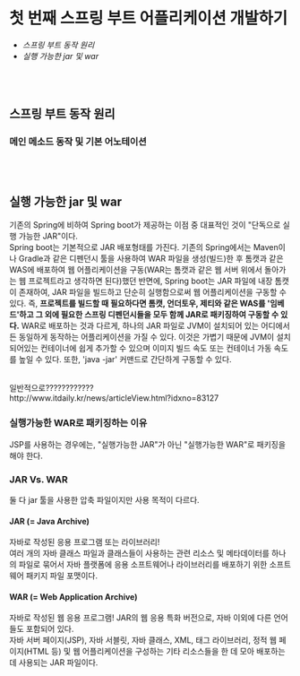 # 첫 번째 스프링 부트 어플리케이션 개발하기

* <I>스프링 부트 동작 원리</I>
* <I>실행 가능한 jar 및 war</I>

<br><br>

## 스프링 부트 동작 원리

### 메인 메소드 동작 및 기본 어노테이션

<br><br>

## 실행 가능한 jar 및 war

기존의 Spring에 비하여 Spring boot가 제공하는 이점 중 대표적인 것이 "단독으로 실행 가능한 JAR"이다. <br>
Spring boot는 기본적으로 JAR 배포형태를 가진다. 
기존의 Spring에서는 Maven이나 Gradle과 같은 디펜던시 툴을 사용하여 WAR 파일을 생성(빌드)한 후 톰캣과 같은 WAS에 배포하여 웹 어플리케이션을 구동(WAR는 톰캣과 같은 웹 서버 위에서 돌아가는 웹 프로젝트라고 생각하면 된다)했던 반면에,
Spring boot는 JAR 파일에 내장 톰캣이 존재하여, JAR 파일을 빌드하고 단순히 실행함으로써 웹 어플리케이션을 구동할 수 있다. 
즉, <b>프로젝트를 빌드할 때 필요하다면 톰캣, 언더토우, 제티와 같은 WAS를 '임베드'하고 그 외에 필요한 스프링 디펜던시들을 모두 함께 JAR로 패키징하여 구동할 수 있다.</b> WAR로 배포하는 것과 다르게, 하나의 JAR 파일로 JVM이 설치되어 있는 어디에서든 동일하게 동작하는 어플리케이션을 가질 수 있다. 이것은 가볍기 때문에 JVM이 설치되어있는 컨테이너에 쉽게 추가할 수 있으며 이미지 빌드 속도 또는 컨테이너 가동 속도를 높일 수 있다. 또한, 'java -jar' 커맨드로 간단하게 구동할 수 있다. 

<br>
일반적으로????????????
<br>
http://www.itdaily.kr/news/articleView.html?idxno=83127

<br>

### 실행가능한 WAR로 패키징하는 이유
JSP를 사용하는 경우에는, "실행가능한 JAR"가 아닌 "실행가능한 WAR"로 패키징을 해야 한다. 

### JAR Vs. WAR 
둘 다 jar 툴을 사용한 압축 파일이지만 사용 목적이 다르다. 
<br>
#### JAR (= Java Archive)
자바로 작성된 응용 프로그램 또는 라이브러리!
<br>
여러 개의 자바 클래스 파일과 클래스들이 사용하는 관련 리소스 및 메타데이터를 하나의 파일로 묶어서 자바 플랫폼에 응용 소프트웨어나 라이브러리를 배포하기 위한 소프트웨어 패키지 파일 포맷이다. 

#### WAR (= Web Application Archive)
자바로 작성된 웹 응용 프로그램! JAR의 웹 응용 특화 버전으로, 자바 이외에 다른 언어들도 포함되어 있다. 
<br>
자바 서버 페이지(JSP), 자바 서블릿, 자바 클래스, XML, 태그 라이브러리, 정적 웹 페이지(HTML 등) 및 웹 어플리케이션을 구성하는 기타 리소스들을 한 데 모아 배포하는 데 사용되는 JAR 파일이다. 



